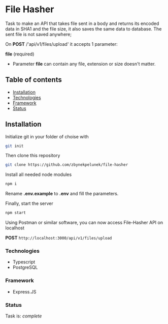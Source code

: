 # File Hasher

Task to make an API that takes file sent in a body and returns its encoded data in SHA1 and the file size, it also saves the same data to database. The sent file is not saved anywhere;

On **POST** /'api/v1/files/upload' it accepts 1 parameter:

**file** (required)

- Parameter **file** can contain any file, extension or size doesn't matter.

## Table of contents

- [Installation](#installation)
- [Technologies](#technologies)
- [Framework](#framework)
- [Status](#status)

## Installation

Initialize git in your folder of choise with

```bash
git init
```

Then clone this repository

```bash
git clone https://github.com/zbynekpelunek/file-hasher
```

Install all needed node modules

```bash
npm i
```

Rename **.env.example** to **.env** and fill the parameters.

Finally, start the server

```bash
npm start
```

Using Postman or similar software, you can now access File-Hasher API on localhost

**POST** `http://localhost:3000/api/v1/files/upload`

### Technologies

- Typescript
- PostgreSQL

### Framework

- Express.JS

### Status

Task is: _complete_
